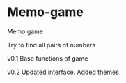 # Memo-game
Memo game

Try to find all pairs of numbers

v0.1 Base functions of game

v0.2 Updated interface. Added themes

